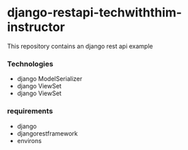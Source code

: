 # django-restapi-techwiththim-instructor
This repository contains an django rest api example

### Technologies
* django ModelSerializer
* django ViewSet
* django ViewSet

### requirements
* django
* djangorestframework
* environs
